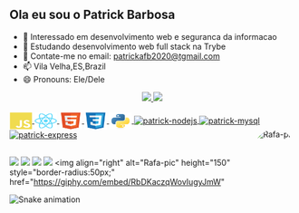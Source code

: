## Ola eu sou o Patrick Barbosa

- 🔭 Interessado em desenvolvimento web e seguranca da informacao
- 🌱 Estudando desenvolvimento web full stack na Trybe
- 💬 Contate-me no email: patrickafb2020@tgmail.com
- 📫 Vila Velha,ES,Brazil
- 😄 Pronouns: Ele/Dele

<div align="center">
  <a href="https://github.com/dvpatrick">
  <img height="180em" src="https://github-readme-stats.vercel.app/api?username=dvpatrick&show_icons=true&theme=react&include_all_commits=true&count_private=true"/>
  <img height="180em" src="https://github-readme-stats.vercel.app/api/top-langs/?username=dvpatrick&layout=compact&langs_count=7&theme=react"/>
</div>

<div style="display: inline_block"><br>
  <img align="center" alt="patrick-Js" height="30" width="40" src="https://raw.githubusercontent.com/devicons/devicon/master/icons/javascript/javascript-plain.svg">
  <img align="center" alt="patrick-React" height="30" width="40" src="https://raw.githubusercontent.com/devicons/devicon/master/icons/react/react-original.svg">
  <img align="center" alt="patrick-HTML" height="30" width="40" src="https://raw.githubusercontent.com/devicons/devicon/master/icons/html5/html5-original.svg">
  <img align="center" alt="patrick-CSS" height="30" width="40" src="https://raw.githubusercontent.com/devicons/devicon/master/icons/css3/css3-original.svg">
  <img align="center" alt="patrick-Python" height="30" width="40" src="https://raw.githubusercontent.com/devicons/devicon/master/icons/python/python-original.svg">
  <img align="center" alt="patrick-nodejs" height="30" width="40" src="https://cdn.jsdelivr.net/gh/devicons/devicon/icons/nodejs/nodejs-original.svg" />
  <img align="center" alt="patrick-mysql" height="30" width="40" src="https://cdn.jsdelivr.net/gh/devicons/devicon/icons/mysql/mysql-plain-wordmark.svg" />
  <img align="center" alt="patrick-express" height="30" width="40" src="https://cdn.jsdelivr.net/gh/devicons/devicon/icons/express/express-original.svg" />
  <img align="right" alt="Rafa-pic" height="150" style="border-radius:50px;" src="https://media.discordapp.net/attachments/639956127056134178/890373478988013628/Publicacoes_Instagram_1_1.png?width=676&height=676">
</div>

##
  
<div> 

  <a href="https://instagram.com/patrick.ptk15" target="_blank"><img src="https://img.shields.io/badge/-Instagram-%23E4405F?style=for-the-badge&logo=instagram&logoColor=white" target="_blank"></a>
 <a href="https://discord.gg/cRsYChZSvD" target="_blank"><img src="https://img.shields.io/badge/Discord-7289DA?style=for-the-badge&logo=discord&logoColor=white" target="_blank"></a> 
  <a href = "mailto:patrickafb2020@gmail.com"><img src="https://img.shields.io/badge/-Gmail-%23333?style=for-the-badge&logo=gmail&logoColor=white" target="_blank"></a>
  <a href="https://www.linkedin.com/in/patrick-barbosa-nicodemus/" target="_blank"><img src="https://img.shields.io/badge/-LinkedIn-%230077B5?style=for-the-badge&logo=linkedin&logoColor=white" target="_blank"></a> 
  <img align="right" alt="Rafa-pic" height="150" style="border-radius:50px;" href="https://giphy.com/embed/RbDKaczqWovIugyJmW" 
  </img>
 
  ![Snake animation](https://github.com/dvpatrick/dvpatrick/blob/output/github-contribution-grid-snake.svg)
 
</div>

